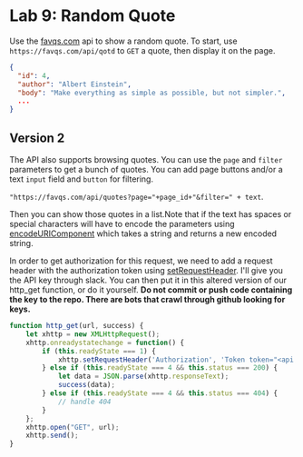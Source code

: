 
# Lab 9: Random Quote


Use the [favqs.com](https://favqs.com/api/) api to show a random quote. To start, use `https://favqs.com/api/qotd` to `GET` a quote, then display it on the page.

```json
{
  "id": 4,
  "author": "Albert Einstein",
  "body": "Make everything as simple as possible, but not simpler.",
  ...
}
```


## Version 2

The API also supports browsing quotes. You can use the `page` and `filter` parameters to get a bunch of quotes. You can add page buttons and/or a text `input` field and `button` for filtering.

`"https://favqs.com/api/quotes?page="+page_id+"&filter=" + text`.

Then you can show those quotes in a list.Note that if the text has spaces or special characters will have to encode the parameters using [encodeURIComponent](https://developer.mozilla.org/en-US/docs/Web/JavaScript/Reference/Global_Objects/encodeURIComponent) which takes a string and returns a new encoded string.

In order to get authorization for this request, we need to add a request header with the authorization token using [setRequestHeader](https://developer.mozilla.org/en-US/docs/Web/API/XMLHttpRequest/setRequestHeader). I'll give you the API key through slack. You can then put it in this altered version of our http_get function, or do it yourself. **Do not commit or push code containing the key to the repo. There are bots that crawl through github looking for keys.**

```javascript
function http_get(url, success) {
    let xhttp = new XMLHttpRequest();
    xhttp.onreadystatechange = function() {
        if (this.readyState === 1) {
            xhttp.setRequestHeader('Authorization', 'Token token="<api key here>"')
        } else if (this.readyState === 4 && this.status === 200) {
            let data = JSON.parse(xhttp.responseText);
            success(data);
        } else if (this.readyState === 4 && this.status === 404) {
            // handle 404
        }
    };
    xhttp.open("GET", url);
    xhttp.send();
}
```
